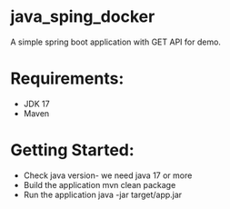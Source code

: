 # java_sping_docker 

A simple spring boot application with GET API for demo.

# Requirements:
* JDK 17
* Maven

# Getting Started:
* Check java version- we need java 17 or more
* Build the application
  mvn clean package
* Run the application
  java -jar target/app.jar

  
